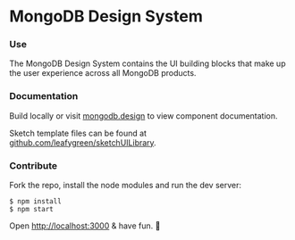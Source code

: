 # MongoDB Design System

### Use

The MongoDB Design System contains the UI building blocks that make up the user experience across all MongoDB products. 

### Documentation

Build locally or visit [mongodb.design](http://mongodb.design) to view component documentation.

Sketch template files can be found at [github.com/leafygreen/sketchUILibrary](https://github.com/leafygreen/sketchUILibrary).

### Contribute

Fork the repo, install the node modules and run the dev server:

```
$ npm install
$ npm start
```

Open [http://localhost:3000](http://localhost:3000) & have fun. 🐒

